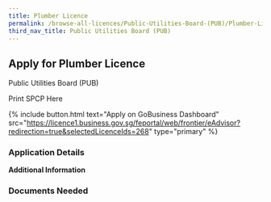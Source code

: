 ```yaml
---
title: Plumber Licence
permalink: /browse-all-licences/Public-Utilities-Board-(PUB)/Plumber-Licence
third_nav_title: Public Utilities Board (PUB)
---
```


## Apply for Plumber Licence

Public Utilities Board (PUB)

Print SPCP Here


{% include button.html text="Apply on GoBusiness Dashboard" src="https://licence1.business.gov.sg/feportal/web/frontier/eAdvisor?redirection=true&selectedLicenceIds=268" type="primary" %}

### Application Details

**Additional Information**

### Documents Needed


